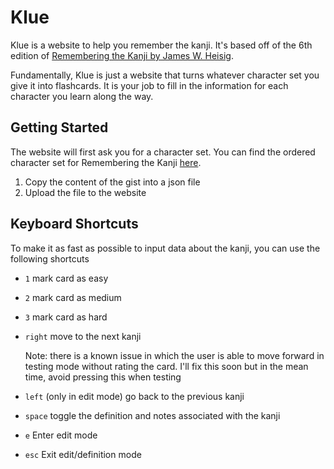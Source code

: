 # Klue

Klue is a website to help you remember the kanji. It's based off of the 6th edition of [Remembering the Kanji by James W. Heisig](https://www.amazon.com/Remembering-Kanji-Complete-Japanese-Characters/dp/0824835921).

Fundamentally, Klue is just a website that turns whatever character set you give it into flashcards. It is your job to fill in the information for each character you learn along the way.

## Getting Started

The website will first ask you for a character set. You can find the ordered character set for Remembering the Kanji [here](https://gist.github.com/llGaetanll/b7ce3ef325e6c6da0f3e45d66fd5d7c9).

1. Copy the content of the gist into a json file
2. Upload the file to the website

## Keyboard Shortcuts

To make it as fast as possible to input data about the kanji, you can use the following shortcuts

- `1` mark card as easy
- `2` mark card as medium
- `3` mark card as hard
- `right` move to the next kanji
    
    Note: there is a known issue in which the user is able to move forward in testing mode without rating the card. I'll fix this soon but in the mean time, avoid pressing this when testing
- `left` (only in edit mode) go back to the previous kanji
- `space` toggle the definition and notes associated with the kanji
- `e` Enter edit mode
- `esc` Exit edit/definition mode
